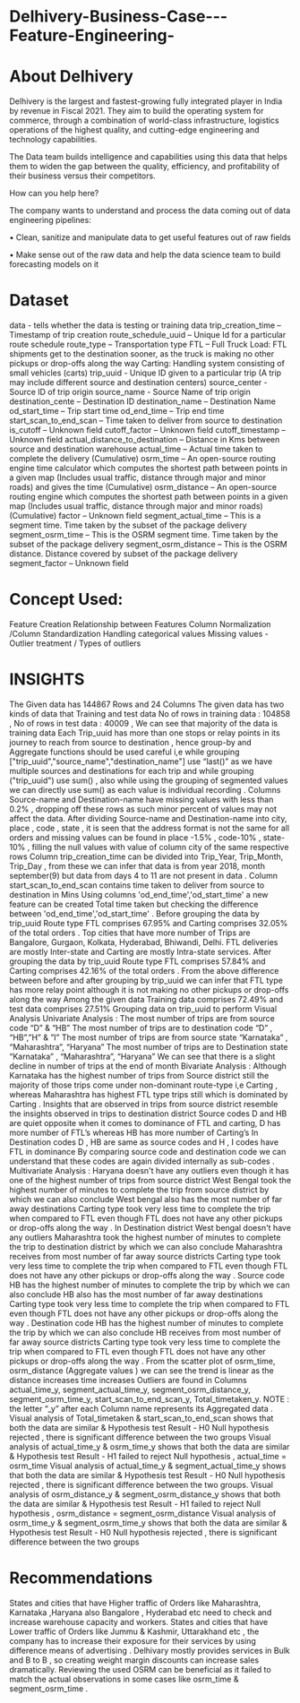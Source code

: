 # Delhivery-Business-Case---Feature-Engineering-

# About Delhivery

Delhivery is the largest and fastest-growing fully integrated player in India by revenue in Fiscal 2021. They aim to build the operating system for commerce, through a combination of world-class infrastructure, logistics operations of the highest quality, and cutting-edge engineering and technology capabilities.

The Data team builds intelligence and capabilities using this data that helps them to widen the gap between the quality, efficiency, and profitability of their business versus their competitors.

How can you help here?

The company wants to understand and process the data coming out of data engineering pipelines:

• Clean, sanitize and manipulate data to get useful features out of raw fields

• Make sense out of the raw data and help the data science team to build forecasting models on it

# Dataset

data - tells whether the data is testing or training data
trip_creation_time – Timestamp of trip creation
route_schedule_uuid – Unique Id for a particular route schedule
route_type – Transportation type
FTL – Full Truck Load: FTL shipments get to the destination sooner, as the truck is making no other pickups or drop-offs along the way
Carting: Handling system consisting of small vehicles (carts)
trip_uuid - Unique ID given to a particular trip (A trip may include different source and destination centers)
source_center - Source ID of trip origin
source_name - Source Name of trip origin
destination_cente – Destination ID
destination_name – Destination Name
od_start_time – Trip start time
od_end_time – Trip end time
start_scan_to_end_scan – Time taken to deliver from source to destination
is_cutoff – Unknown field
cutoff_factor – Unknown field
cutoff_timestamp – Unknown field
actual_distance_to_destination – Distance in Kms between source and destination warehouse
actual_time – Actual time taken to complete the delivery (Cumulative)
osrm_time – An open-source routing engine time calculator which computes the shortest path between points in a given map (Includes usual traffic, distance through major and minor roads) and gives the time (Cumulative)
osrm_distance – An open-source routing engine which computes the shortest path between points in a given map (Includes usual traffic, distance through major and minor roads) (Cumulative)
factor – Unknown field
segment_actual_time – This is a segment time. Time taken by the subset of the package delivery
segment_osrm_time – This is the OSRM segment time. Time taken by the subset of the package delivery
segment_osrm_distance – This is the OSRM distance. Distance covered by subset of the package delivery
segment_factor – Unknown field

# Concept Used:

Feature Creation
Relationship between Features
Column Normalization /Column Standardization
Handling categorical values
Missing values - Outlier treatment / Types of outliers

# INSIGHTS
The Given data has 144867 Rows and 24 Columns The given data has two kinds of data that Training and test data No of rows in training data : 104858 , No of rows in test data : 40009 , We can see that majority of the data is training data Each Trip_uuid has more than one stops or relay points in its journey to reach from source to destination , hence group-by and Aggregate functions should be used careful i,e while grouping ["trip_uuid","source_name","destination_name"] use “last()” as we have multiple sources and destinations for each trip and while grouping ("trip_uuid") use sum() , also while using the grouping of segmented values we can directly use sum() as each value is individual recording . Columns Source-name and Destination-name have missing values with less than 0.2% , dropping off these rows as such minor percent of values may not affect the data. After dividing Source-name and Destination-name into city, place , code , state , it is seen that the address format is not the same for all orders and missing values can be found in place -1.5% , code-10% , state-10% , filling the null values with value of column city of the same respective rows Column trip_creation_time can be divided into Trip_Year, Trip_Month, Trip_Day , from these we can infer that data is from year 2018, month september(9) but data from days 4 to 11 are not present in data . Column start_scan_to_end_scan contains time taken to deliver from source to destination in Mins Using columns 'od_end_time','od_start_time' a new feature can be created Total time taken but checking the difference between 'od_end_time','od_start_time' . Before grouping the data by trip_uuid Route type FTL comprises 67.95% and Carting comprises 32.05% of the total orders . Top cities that have more number of Trips are Bangalore, Gurgaon, Kolkata, Hyderabad, Bhiwandi, Delhi. FTL deliveries are mostly Inter-state and Carting are mostly Intra-state services. After grouping the data by trip_uuid Route type FTL comprises 57.84% and Carting comprises 42.16% of the total orders . From the above difference between before and after grouping by trip_uuid we can infer that FTL type has more relay point although it is not making no other pickups or drop-offs along the way Among the given data Training data comprises 72.49% and test data comprises 27.51% Grouping data on trip_uuid to perform Visual Analysis Univariate Analysis : The most number of trips are from source code “D” & “HB” The most number of trips are to destination code “D” , “HB”,”H” & ”I” The most number of trips are from source state “Karnataka” , “Maharashtra”, “Haryana” The most number of trips are to Destination state “Karnataka” , “Maharashtra”, “Haryana” We can see that there is a slight decline in number of trips at the end of month Bivariate Analysis : Although Karnataka has the highest number of trips from Source district still the majority of those trips come under non-dominant route-type i,e Carting , whereas Maharashtra has highest FTL type trips still which is dominated by Carting . Insights that are observed in trips from source district resemble the insights observed in trips to destination district Source codes D and HB are quiet opposite when it comes to dominance of FTL and carting, D has more number of FTL’s whereas HB has more number of Carting’s In Destination codes D , HB are same as source codes and H , I codes have FTL in dominance By comparing source code and destination code we can understand that these codes are again divided internally as sub-codes . Multivariate Analysis : Haryana doesn't have any outliers even though it has one of the highest number of trips from source district West Bengal took the highest number of minutes to complete the trip from source district by which we can also conclude West bengal also has the most number of far away destinations Carting type took very less time to complete the trip when compared to FTL even though FTL does not have any other pickups or drop-offs along the way . In Destination district West bengal doesn't have any outliers Maharashtra took the highest number of minutes to complete the trip to destination district by which we can also conclude Maharashtra receives from most number of far away source districts Carting type took very less time to complete the trip when compared to FTL even though FTL does not have any other pickups or drop-offs along the way . Source code HB has the highest number of minutes to complete the trip by which we can also conclude HB also has the most number of far away destinations Carting type took very less time to complete the trip when compared to FTL even though FTL does not have any other pickups or drop-offs along the way . Destination code HB has the highest number of minutes to complete the trip by which we can also conclude HB receives from most number of far away source districts Carting type took very less time to complete the trip when compared to FTL even though FTL does not have any other pickups or drop-offs along the way . From the scatter plot of osrm_time, osrm_distance (Aggregate values ) we can see the trend is linear as the distance increases time increases Outliers are found in Columns actual_time_y, segment_actual_time_y, segment_osrm_distance_y, segment_osrm_time_y, start_scan_to_end_scan_y, Total_timetaken_y. NOTE : the letter “_y” after each Column name represents its Aggregated data . Visual analysis of Total_timetaken & start_scan_to_end_scan shows that both the data are similar & Hypothesis test Result - H0 Null hypothesis rejected , there is significant difference between the two groups Visual analysis of actual_time_y & osrm_time_y shows that both the data are similar & Hypothesis test Result - H1 failed to reject Null hypothesis , actual_time = osrm_time Visual analysis of actual_time_y & segment_actual_time_y shows that both the data are similar & Hypothesis test Result - H0 Null hypothesis rejected , there is significant difference between the two groups. Visual analysis of osrm_distance_y & segment_osrm_distance_y shows that both the data are similar & Hypothesis test Result - H1 failed to reject Null hypothesis , osrm_distance = segment_osrm_distance Visual analysis of osrm_time_y & segment_osrm_time_y shows that both the data are similar & Hypothesis test Result - H0 Null hypothesis rejected , there is significant difference between the two groups

  # Recommendations
States and cities that have Higher traffic of Orders like Maharashtra, Karnataka ,Haryana also Bangalore , Hyderabad etc need to check and increase warehouse capacity and workers. States and cities that have Lower traffic of Orders like Jummu & Kashmir, Uttarakhand etc , the company has to increase their exposure for their services by using difference means of advertising . Delhivary mostly provides services in Bulk and B to B , so creating weight margin discounts can increase sales dramatically. Reviewing the used OSRM can be beneficial as it failed to match the actual observations in some cases like osrm_time & segment_osrm_time .

​
